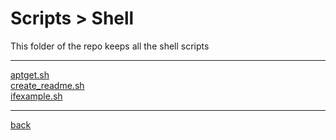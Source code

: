 # Scripts > Shell
This folder of the repo keeps all the shell scripts

---------------------------
[aptget.sh](aptget.sh)<br>
[create_readme.sh](create_readme.sh)<br>
[ifexample.sh](ifexample.sh)<br>

---------------------------

[back](../)
